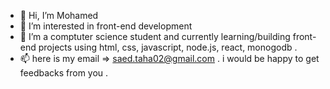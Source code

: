 - 👋 Hi, I’m Mohamed
- 👀 I’m interested in front-end development 
- 🌱 I’m a comptuter science student and currently learning/building front-end projects using html, css, javascript, node.js, react, monogodb  .
- 📫  here is my email => saed.taha02@gmail.com . i would be happy to get feedbacks from you .


